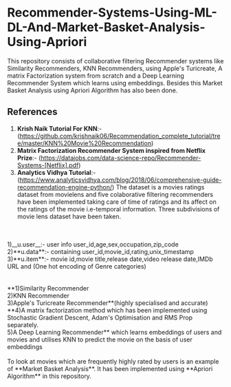 # Recommender-Systems-Using-ML-DL-And-Market-Basket-Analysis-Using-Apriori
This repository consists of collaborative filtering Recommender systems like Similarity Recommenders, KNN Recommenders, using Apple's Turicreate, A matrix Factorization system from scratch and a Deep Learning Recommender System which learns using embeddings. Besides this Market Basket Analysis using Apriori Algorithm has also been done.
## References
1) **Krish Naik Tutorial For KNN**:-(https://github.com/krishnaik06/Recommendation_complete_tutorial/tree/master/KNN%20Movie%20Recommendation) 
2) **Matrix Factorization Recommender System inspired from Netflix Prize**:- (https://datajobs.com/data-science-repo/Recommender-Systems-[Netflix].pdf)
3) **Analytics Vidhya Tutorial**:-(https://www.analyticsvidhya.com/blog/2018/06/comprehensive-guide-recommendation-engine-python/)
The dataset is a movies ratings dataset from movielens and five colaborative filtering recommenders have been implemented taking care of time of ratings and its affect on the ratings of the movie i.e-temporal information. Three subdivisions of movie lens dataset have been taken.
<br>
<br>
1)__u.user__:- user info user_id,age,sex,occupation,zip_code
<br>
2)**u.data**:- containing user_id,movie_id,rating,unix_timestamp
<br>
3)**u.item**:- movie id,movie title,release date,video release date,IMDb URL and (One hot encoding of Genre categories)
<br>
<br>
<br>
**1)Similarity Recommender
<br>
2)KNN Recommender
<br>
3)Apple's Turicreate Recommender**(highly specialised and accurate)
<br>
**4)A matrix factorization method which has been implemented using Stochastic Gradient Descent, Adam's Optimisation and RMS Prop separately.
<br>
5)A Deep Learning Recommender** which learns embeddings of users and movies and utilises KNN to predict the movie on the basis of user embeddings
<br>
<br>
To look at movies which are frequently highly rated by users is an example of **Market Basket Analysis**. It has been implemented using **Apriori Algorithm** in this repository.

